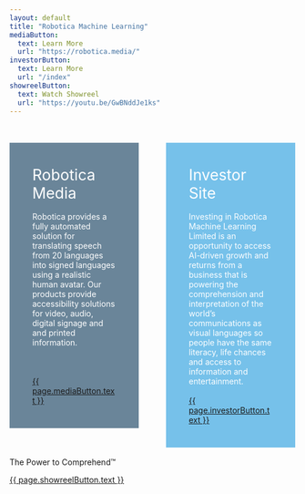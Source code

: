 ```yaml
---
layout: default
title: "Robotica Machine Learning"
mediaButton: 
  text: Learn More
  url: "https://robotica.media/"
investorButton: 
  text: Learn More
  url: "/index"
showreelButton: 
  text: Watch Showreel
  url: "https://youtu.be/GwBNddJe1ks"
---
```

<section class = 'content-home wrap center'>

<br />
<br />
<div style="width: 45%; background-color: #6a8599; display: inline-block; vertical-align: top;">
  <div style="padding: 2.5rem; color: white">
    <font style="font-size: 20pt">Robotica Media</font>
    <br />
    <br />
    Robotica provides a fully automated solution for translating speech from 20 languages into signed languages using a realistic human avatar. Our products provide accessibility solutions for video, audio, digital signage and and printed information.
    <br />
    <br />
    <br />
    <br />
    <a href = '{{ page.mediaButton.url }}' class = 'button'>{{ page.mediaButton.text }}</a>
  </div>
</div>
<div style="width: 8%; display: inline-block;"></div>
<div style="width: 45%; background-color: #76c1ea; display: inline-block; vertical-align: top;">
    <div style="padding: 2.5rem; color: white">
      <font style="font-size: 20pt">Investor Site</font>
      <br />
      <br />
      Investing in Robotica Machine Learning Limited is an opportunity to access AI-driven growth and returns from a business that is powering the comprehension and interpretation of the world’s communications as visual languages so people have the same literacy, life chances and access to information and entertainment.
      <br />
      <br />
      <a href = '{{ page.investorButton.url }}' class = 'button'>{{ page.investorButton.text }}</a>
  </div>
</div>

<br />
<br />
The Power to Comprehend&trade;
<br />

<a href = '{{ page.showreelButton.url }}' class = 'button'>{{ page.showreelButton.text }}</a>

</section>
